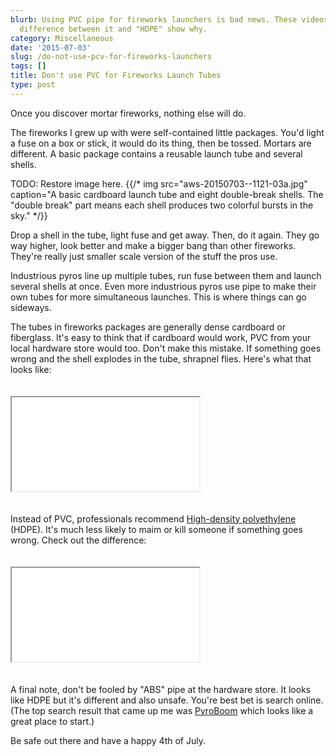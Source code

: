 ```yaml
---
blurb: Using PVC pipe for fireworks launchers is bad news. These videos showing the
  difference between it and "HDPE" show why.
category: Miscellaneous
date: '2015-07-03'
slug: /do-not-use-pcv-for-fireworks-launchers
tags: []
title: Don't use PVC for Fireworks Launch Tubes
type: post
---
```



Once you discover mortar fireworks, nothing else will do. 

The fireworks I grew up with were self-contained little packages. You'd light a fuse on a box or stick, it would do its thing, then be tossed. Mortars are different. A basic package contains a reusable launch tube and several shells. 


TODO: Restore image here. {{/* img src="aws-20150703--1121-03a.jpg" caption="A basic cardboard launch tube and eight double-break shells. The &quot;double break&quot; part means each shell produces two colorful bursts in the sky." */}} 

Drop a shell in the tube, light fuse and get away. Then, do it again. They go way higher, look better and make a bigger bang than other fireworks. They're really just smaller scale version of the stuff the pros use.

Industrious pyros line up multiple tubes, run fuse between them and launch several shells at once. Even more industrious pyros use pipe to make their own tubes for more simultaneous launches. This is where things can go sideways.

The tubes in fireworks packages are generally dense cardboard or fiberglass. It's easy to think that if cardboard would work, PVC from your local hardware store would too. Don't make this mistake. If something goes wrong and the shell explodes in the tube, shrapnel flies. Here's what that looks like:

<div class="embed-responsive embed-responsive-16by9" style="margin: 34px 0px;">
<iframe src="//www.youtube.com/embed/lHOxRa4Icwg?rel=0&start=51&iv_load_policy=3"></iframe>
</div>

Instead of PVC, professionals recommend [High-density polyethylene](https://en.wikipedia.org/wiki/High-density_polyethylene) (HDPE). It's much less likely to maim or kill someone if something goes wrong. Check out the difference:

<div class="embed-responsive embed-responsive-16by9" style="margin: 34px 0px;">
<iframe src="//www.youtube.com/embed/iDex1_c33HI?rel=0&iv_load_policy=3"></iframe>
</div>

A final note, don't be fooled by "ABS" pipe at the hardware store. It looks like HDPE but it's different and also unsafe. You're best bet is search online. (The top search result that came up me was [PyroBoom](https://www.pyroboom.com/products.aspx?name=mortars) which looks like a great place to start.)

Be safe out there and have a happy 4th of July.